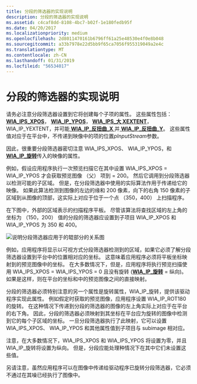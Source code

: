 ```yaml
---
title: 分段的筛选器的实现说明
description: 分段的筛选器的实现说明
ms.assetid: c4caf8dd-8108-4bc7-b02f-1e180fedb95f
ms.date: 04/20/2017
ms.localizationpriority: medium
ms.openlocfilehash: 2d8011470161b6796ff61a25e48530e4f0e8b048
ms.sourcegitcommit: a33b7978e22d5bb9f65ca7056f955319049a2e4c
ms.translationtype: MT
ms.contentlocale: zh-CN
ms.lasthandoff: 01/31/2019
ms.locfileid: "56534017"
---
```

# <a name="implementation-notes-for-segmentation-filters"></a>分段的筛选器的实现说明





请务必注意分段筛选器设置到它将创建每个子项的属性。 这些属性包括：[**WIA\_IPS\_XPOS**](https://msdn.microsoft.com/library/windows/hardware/ff552663)， [ **WIA\_IP\_YPOS**](https://msdn.microsoft.com/library/windows/hardware/ff552671)， [ **WIA\_IPS\_大 XEXTENT**](https://msdn.microsoft.com/library/windows/hardware/ff552661)，WIA\_IP\_YEXTENT，并可能[ **WIA\_IP\_反扭曲\_X** ](https://msdn.microsoft.com/library/windows/hardware/ff552581)并[ **WIA\_IP\_反扭曲\_Y**](https://msdn.microsoft.com/library/windows/hardware/ff552587)。 这些属性值对应于在平台中，不传递到映像中的项的位置*pInputStream*参数。

因此，很重要分段筛选器密切注意 WIA\_IPS\_XPOS、 WIA\_IP\_YPOS，和[ **WIA\_IP\_旋转**](https://msdn.microsoft.com/library/windows/hardware/ff552648)传入的映像的属性。

例如，假设应用程序执行一次预览扫描它在其中设置 WIA\_IPS\_XPOS = WIA\_IP\_YPOS 才会获取预览图像 （父） 项到 = 200。 然后它调用到分段筛选器以检测可能的子区域。 但是，在分段筛选器中使用的实际算法作用于传递给它的映像。 如果此算法检测到图像的左边的缘和 200 像素，向下的右角 150 像素的子区域到从图像的顶部，这实际上对应于位于一个点 （350，400） 上扫描程序。

在下图中，外部的区域表示的扫描程序平板。 尽管该算法将查找区域的左上角的坐标为 （150，200） 值的分段的筛选器应设置到子项目 WIA\_IP\_XPOS 和 WIA\_IP\_YPOS 为 350 和 400。

![说明分段筛选器应用于的辊部分的关系图](images/art-segmentation3.png)

例如，应用程序将显示以可视方式分段筛选器检测到的区域，如果它必须了解分段筛选器设置到平台中的位置相对应的坐标。 这意味着应用程序必须将平板坐标映射到的预览图像中的坐标。 在大多数情况下，但是，应用程序将执行预览扫描使用 WIA\_IPS\_XPOS = WIA\_IPS\_YPOS = 0 且没有旋转 ([**WIA\_IP\_旋转**](https://msdn.microsoft.com/library/windows/hardware/ff552648) = 纵向)。 如果是这样，则在平台的坐标和中的预览图像之间的直接映射。

分段的筛选器必须特别注意的另一个属性是旋转属性，WIA\_IP\_旋转，提供该驱动程序实现此属性。 例如假定时获取的预览图像，应用程序设置 WIA\_IP\_ROT180 的旋转。 在这种情况下传递到分段的筛选器的图像的左上角实际上对应于在平台的右下角。 因此，分段的筛选器必须映射到其坐标在平台应为旋转的图像中检测到它的每个子区域的坐标。 一旦分段筛选器执行了此映射，它可以设置 WIA\_IPS\_XPOS、 WIA\_IP\_YPOS 和其他属性值到子项目与 subimage 相对应。

注意，在大多数情况下，WIA\_IPS\_XPOS 和 WIA\_IPS\_YPOS 将设置为零，并且 WIA\_IP\_旋转将设置为纵向。 但是，分段应能处理种情况下在其中它们未设置这些值。

另请注意，虽然应用程序可以在图像中传递给驱动程序已旋转分段筛选器，它必须不通过在其噪已经执行了图像中。

 

 




